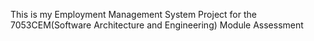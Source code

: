 This is my Employment Management System Project for the 7053CEM(Software Architecture and Engineering) Module Assessment
